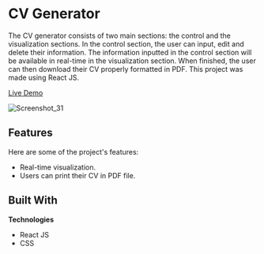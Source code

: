 # CV Generator

The CV generator consists of two main sections: the control and the visualization sections. In the control section, the user can input, edit and delete their information. The information inputted in the control section will be available in real-time in the visualization section. When finished, the user can then download their CV properly formatted in PDF. This project was made using React JS.

[Live Demo](https://cv-applicationgen.netlify.app/)

![Screenshot_31](https://github.com/user-attachments/assets/f657b315-d31b-4d4e-b512-9d7b9a95ceb4)

## Features
Here are some of the project's features:
- Real-time visualization.
- Users can print their CV in PDF file.

## Built With

<b>Technologies</b>
- React JS
- CSS
